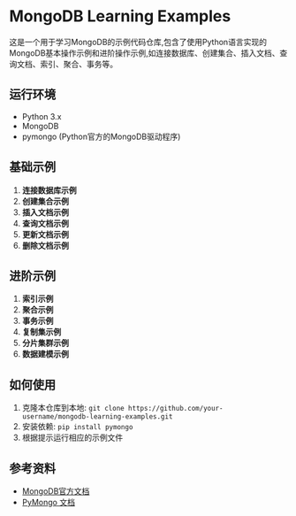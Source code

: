 # MongoDB Learning Examples

这是一个用于学习MongoDB的示例代码仓库,包含了使用Python语言实现的MongoDB基本操作示例和进阶操作示例,如连接数据库、创建集合、插入文档、查询文档、索引、聚合、事务等。

## 运行环境

- Python 3.x
- MongoDB
- pymongo (Python官方的MongoDB驱动程序)

## 基础示例

1. **连接数据库示例**
2. **创建集合示例**
3. **插入文档示例**
4. **查询文档示例**
5. **更新文档示例**
6. **删除文档示例**

## 进阶示例

1. **索引示例**
2. **聚合示例**
3. **事务示例**
4. **复制集示例**
5. **分片集群示例**
6. **数据建模示例**

## 如何使用

1. 克隆本仓库到本地: `git clone https://github.com/your-username/mongodb-learning-examples.git`
2. 安装依赖: `pip install pymongo`
3. 根据提示运行相应的示例文件

## 参考资料

- [MongoDB官方文档](https://docs.mongodb.com/)
- [PyMongo 文档](https://pymongo.readthedocs.io/en/stable/)

